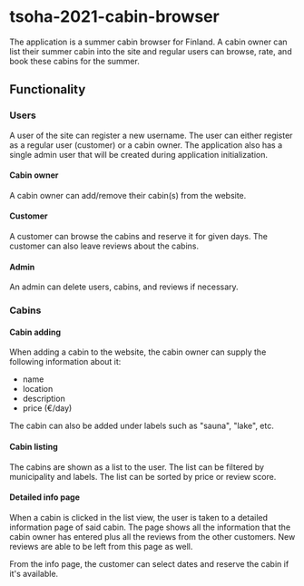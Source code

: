 # tsoha-2021-cabin-browser

The application is a summer cabin browser for Finland. A cabin owner can list their
summer cabin into the site and regular users can browse, rate, and book these cabins
for the summer.

## Functionality
### Users
A user of the site can register a new username. The user can either register as
a regular user (customer) or a cabin owner. The application also has a single
admin user that will be created during application initialization.

#### Cabin owner
A cabin owner can add/remove their cabin(s) from the website.

#### Customer
A customer can browse the cabins and reserve it for given days. The customer can
also leave reviews about the cabins.

#### Admin
An admin can delete users, cabins, and reviews if necessary.

### Cabins
#### Cabin adding
When adding a cabin to the website, the cabin owner can supply the following 
information about it:
* name
* location
* description
* price (€/day)

The cabin can also be added under labels such as "sauna", "lake", etc.

#### Cabin listing
The cabins are shown as a list to the user. The list can be filtered by municipality
and labels. The list can be sorted by price or review score.

#### Detailed info page
When a cabin is clicked in the list view, the user is taken to a detailed information
page of said cabin. The page shows all the information that the cabin owner has
entered plus all the reviews from the other customers. New reviews are able to be
left from this page as well.

From the info page, the customer can select dates and reserve the cabin if it's
available.
